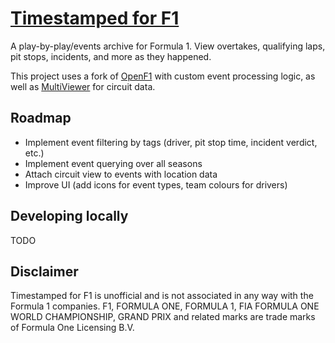 # [Timestamped for F1](https://timestampedforf1.jeffreyjpz.com)
A play-by-play/events archive for Formula 1. View overtakes, qualifying laps, pit stops, incidents, and more as they happened.

This project uses a fork of [OpenF1](https://github.com/br-g/openf1) with custom event processing logic, as well as [MultiViewer](https://multiviewer.app/) for circuit data.

## Roadmap
- Implement event filtering by tags (driver, pit stop time, incident verdict, etc.)
- Implement event querying over all seasons
- Attach circuit view to events with location data
- Improve UI (add icons for event types, team colours for drivers)

## Developing locally
TODO

## Disclaimer
Timestamped for F1 is unofficial and is not associated in any way with the Formula 1 companies. F1, FORMULA ONE, FORMULA 1, FIA FORMULA ONE WORLD CHAMPIONSHIP, GRAND PRIX and related marks are trade marks of Formula One Licensing B.V.

